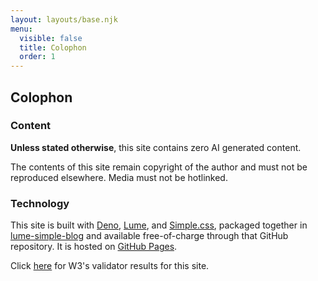 ```yaml
---
layout: layouts/base.njk
menu:
  visible: false
  title: Colophon
  order: 1
---
```


## Colophon

### Content

**Unless stated otherwise**, this site contains zero AI generated content.

The contents of this site remain copyright of the author and must not be
reproduced elsewhere. Media must not be hotlinked.

### Technology

This site is built with [Deno](https://deno.com/), [Lume](https://lume.land/),
and [Simple.css](https://simplecss.org/), packaged together in
[lume-simple-blog](https://github.com/joefg/lume-simple-blog) and available
free-of-charge through that GitHub repository. It is hosted on [GitHub
Pages](https://pages.github.com/).

Click [here](https://validator.w3.org/nu/?doc=https%3A%2F%2Fjoefg.github.io%2F)
for W3's validator results for this site.